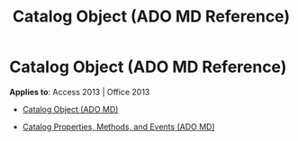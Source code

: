 ﻿---
title: Catalog Object (ADO MD Reference)
TOCTitle: Catalog Object (ADO MD)
ms:assetid: 734b3715-0ee1-44a6-9f29-ddd48a6ff983
ms:mtpsurl: https://msdn.microsoft.com/library/JJ249469(v=office.15)
ms:contentKeyID: 48545632
ms.date: 09/18/2015
mtps_version: v=office.15
---

# Catalog Object (ADO MD Reference)


**Applies to**: Access 2013 | Office 2013



  - [Catalog Object (ADO MD)](catalog-object-ado-md.md)

  - [Catalog Properties, Methods, and Events (ADO MD)](catalog-properties-methods-and-events-ado-md.md)

